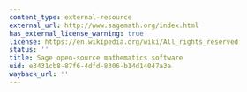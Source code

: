 ```yaml
---
content_type: external-resource
external_url: http://www.sagemath.org/index.html
has_external_license_warning: true
license: https://en.wikipedia.org/wiki/All_rights_reserved
status: ''
title: Sage open-source mathematics software
uid: e3431cb8-87f6-4dfd-8306-b14d14047a3e
wayback_url: ''
---
```

